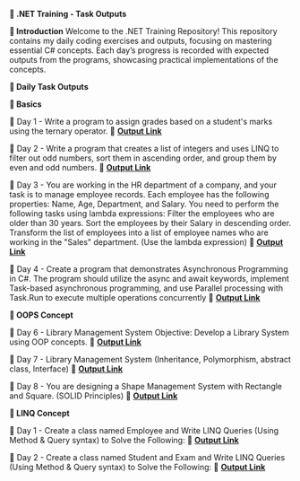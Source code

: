 
**🚀 .NET Training - Task Outputs**

**📌 Introduction**
Welcome to the .NET Training Repository! This repository contains my daily coding exercises and outputs, focusing on mastering essential C# concepts.
Each day’s progress is recorded with expected outputs from the programs, showcasing practical implementations of the concepts.

**📆 Daily Task Outputs**

**📌 Basics**

📅 Day 1 - Write a program to assign grades based on a student's marks using the ternary operator.
🔗  [**Output Link**](https://github.com/Fatema-MithaiwalaB/DOT_NET_Training/blob/master/Basics/Day-1/Daily%20Task%20outputs.pdf)

📅 Day 2 -  Write a program that creates a list of integers and uses LINQ to filter out odd numbers, sort them in ascending order, and group them by even and odd numbers.
🔗 [**Output Link**](https://github.com/Fatema-MithaiwalaB/DOT_NET_Training/blob/master/Basics/Day-2/Day-2-task.png)

📅 Day 3 - You are working in the HR department of a company, and your task is to manage employee records. Each employee has the following properties: Name, Age, Department, and Salary. 
You need to perform the following tasks using lambda expressions:
Filter the employees who are older than 30 years.
Sort the employees by their Salary in descending order.
Transform the list of employees into a list of employee names who are working in the "Sales" department.
(Use the lambda expression)
🔗 [**Output Link**](https://github.com/Fatema-MithaiwalaB/DOT_NET_Training/blob/master/Basics/Day-3/Day-3-output.png)

📅 Day 4 -  Create a program that demonstrates Asynchronous Programming in C#. The program should utilize the async and await keywords, implement Task-based asynchronous programming,
and use Parallel processing with Task.Run to execute multiple operations concurrently
🔗 [**Output Link**](https://github.com/Fatema-MithaiwalaB/DOT_NET_Training/blob/master/Basics/Day-4/Day-4-output.png)


**📌 OOPS Concept**

📅 Day 6 -  Library Management System
Objective: Develop a Library System using OOP concepts.
🔗 [**Output Link**](https://github.com/Fatema-MithaiwalaB/DOT_NET_Training/blob/master/OOPS-Concepts/Day-6/Day-6%20Outputs.pdf)

📅 Day 7 -  Library Management System (Inheritance, Polymorphism, abstract class, Interface)
🔗 [**Output Link**](https://github.com/Fatema-MithaiwalaB/DOT_NET_Training/blob/master/OOPS-Concepts/Day-7/Day-7-Output.png)

📅 Day 8 -  You are designing a Shape Management System with Rectangle and Square. (SOLID Principles)
🔗 [**Output Link**](https://github.com/Fatema-MithaiwalaB/DOT_NET_Training/blob/master/OOPS-Concepts/Day-8/Day-8-Output.png)


**📌 LINQ Concept**

📅 Day 1 -  Create a class named Employee and Write LINQ Queries (Using Method & Query syntax) to Solve the Following:
🔗 [**Output Link**](https://github.com/Fatema-MithaiwalaB/DOT_NET_Training/blob/master/LINQ/LINQ_Day-1/LINQ_Day-1-Output.pdf)

📅 Day 2 -  Create a class named Student and Exam and Write LINQ Queries (Using Method & Query syntax) to Solve the Following:
🔗 [**Output Link**](https://github.com/Fatema-MithaiwalaB/DOT_NET_Training/blob/master/LINQ/LINQ-Day-2/LINQ-Day-2-Output.pdf)

